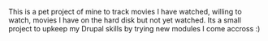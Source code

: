 This is a pet project of mine to track movies I have watched, willing to watch, movies I have on the hard disk but not yet watched.
Its a small project to upkeep my Drupal skills by trying new modules I come accross :)